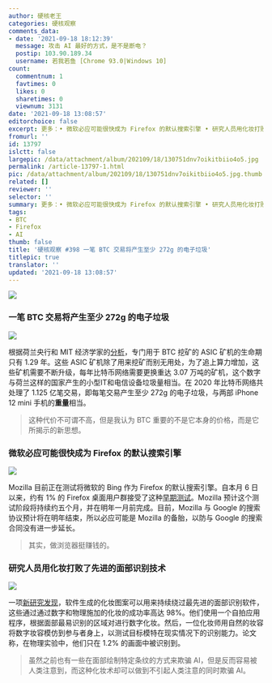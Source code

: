 ```yaml
---
author: 硬核老王
categories: 硬核观察
comments_data:
- date: '2021-09-18 18:12:39'
  message: 攻击 AI 最好的方式，是不是断电？
  postip: 103.90.189.34
  username: 若我若鱼 [Chrome 93.0|Windows 10]
count:
  commentnum: 1
  favtimes: 0
  likes: 0
  sharetimes: 0
  viewnum: 3131
date: '2021-09-18 13:08:57'
editorchoice: false
excerpt: 更多：• 微软必应可能很快成为 Firefox 的默认搜索引擎 • 研究人员用化妆打败了先进的面部识别技术
fromurl: ''
id: 13797
islctt: false
largepic: /data/attachment/album/202109/18/130751dnv7oikitbiio4o5.jpg
permalink: /article-13797-1.html
pic: /data/attachment/album/202109/18/130751dnv7oikitbiio4o5.jpg.thumb.jpg
related: []
reviewer: ''
selector: ''
summary: 更多：• 微软必应可能很快成为 Firefox 的默认搜索引擎 • 研究人员用化妆打败了先进的面部识别技术
tags:
- BTC
- Firefox
- AI
thumb: false
title: '硬核观察 #398 一笔 BTC 交易将产生至少 272g 的电子垃圾'
titlepic: true
translator: ''
updated: '2021-09-18 13:08:57'
---
```


![](/data/attachment/album/202109/18/130751dnv7oikitbiio4o5.jpg)


### 一笔 BTC 交易将产生至少 272g 的电子垃圾


![](/data/attachment/album/202109/18/130801r3foec24r54af644.jpg)


根据荷兰央行和 MIT 经济学家的[分析](https://www.theguardian.com/technology/2021/sep/17/waste-from-one-bitcoin-transaction-like-binning-two-iphones)，专门用于 BTC 挖矿的 ASIC 矿机的生命期只有 1.29 年。这些 ASIC 矿机除了用来挖矿而别无用处，为了追上算力增加，这些矿机需要不断升级，每年比特币网络需要更换重达 3.07 万吨的矿机，这个数字与荷兰这样的国家产生的小型IT和电信设备垃圾量相当。在 2020 年比特币网络共处理了 1.125 亿笔交易，即每笔交易产生至少 272g 的电子垃圾，与两部 iPhone 12 mini 手机的**重量**相当。



> 
> 这种代价不可谓不高，但是我认为 BTC 重要的不是它本身的价格，而是它所揭示的新思想。
> 
> 
> 


### 微软必应可能很快成为 Firefox 的默认搜索引擎


![](/data/attachment/album/202109/18/130825kz7fexxbj4o5og2o.jpg)


Mozilla 目前正在测试将微软的 Bing 作为 Firefox 的默认搜索引擎。自本月 6 日以来，约有 1% 的 Firefox 桌面用户群接受了这种[早期测试](https://www.bleepingcomputer.com/news/software/mozilla-tests-microsoft-bing-as-the-default-firefox-search-engine)。Mozilla 预计这个测试阶段将持续约五个月，并在明年一月前完成。目前，Mozilla 与 Google 的搜索协议预计将在明年结束，所以必应可能是 Mozilla 的备胎，以防与 Google 的搜索合同没有进一步延长。



> 
> 其实，做浏览器挺赚钱的。
> 
> 
> 


### 研究人员用化妆打败了先进的面部识别技术


![](/data/attachment/album/202109/18/130844twaykgw06aq31q4i.jpg)


一项[新研究发现](https://www.vice.com/en/article/k78v9m/researchers-defeated-advanced-facial-recognition-tech-using-makeup)，软件生成的化妆图案可以用来持续绕过最先进的面部识别软件，这些通过通过数字和物理施加的化妆的成功率高达 98%。他们使用一个自拍应用程序，根据面部最易识别的区域对进行数字化妆。然后，一位化妆师用自然的妆容将数字妆容模仿到参与者身上，以测试目标模特在现实情况下的识别能力。论文称，在物理实验中，他们只在 1.2% 的画面中被识别到。



> 
> 虽然之前也有一些在面部绘制特定条纹的方式来欺骗 AI，但是反而容易被人类注意到，而这种化妆术却可以做到不引起人类注意的同时欺骗 AI。
> 
> 
>